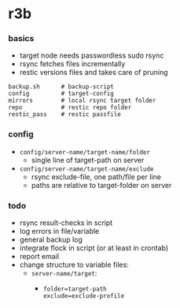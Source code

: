 # r3b

### basics

- target node needs passwordless sudo rsync
- rsync fetches files incrementally
- restic versions files and takes care of pruning

```
backup.sh      # backup-script
config         # target-config
mirrors        # local rsync target folder
repo           # restic repo folder
restic_pass    # restic passfile
```

### config

- `config/server-name/target-name/folder`
  - single line of target-path on server
- `config/server-name/target-name/exclude`
  - rsync exclude-file, one path/file per line
  - paths are relative to target-folder on server

### todo

- rsync result-checks in script
- log errors in file/variable
- general backup log
- integrate flock in script (or at least in crontab)
- report email
- change structure to variable files:
  - `server-name/target`:
    - ```
      folder=target-path
      exclude=exclude-profile  
      ```   